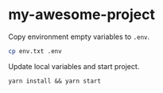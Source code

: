 # my-awesome-project

Copy environment empty variables to `.env`.
```bash
cp env.txt .env
```

Update local variables and start project.
```yarn
yarn install && yarn start
```
